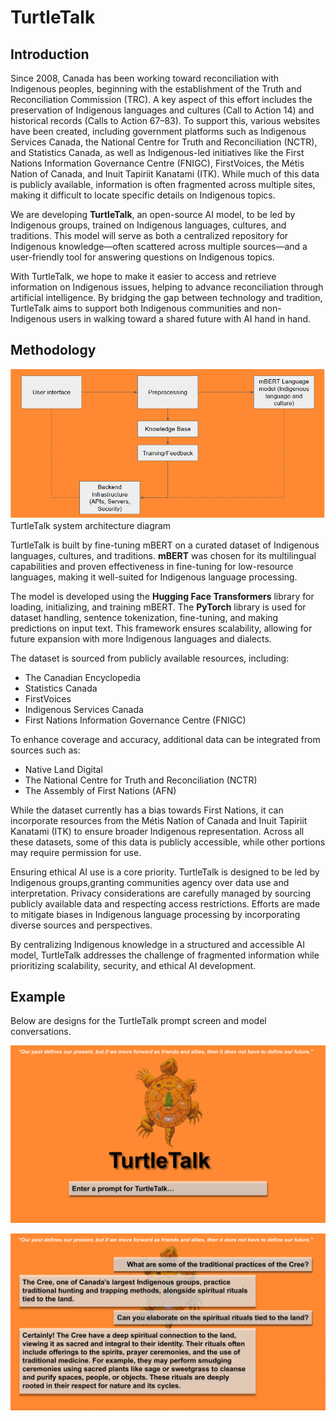 # TurtleTalk

## Introduction

Since 2008, Canada has been working toward reconciliation with Indigenous peoples, beginning with the establishment of the Truth and Reconciliation Commission (TRC). A key aspect of this effort includes the preservation of Indigenous languages and cultures (Call to Action 14) and historical records (Calls to Action 67–83). To support this, various websites have been created, including government platforms such as Indigenous Services Canada, the National Centre for Truth and Reconciliation (NCTR), and Statistics Canada, as well as Indigenous-led initiatives like the First Nations Information Governance Centre (FNIGC), FirstVoices, the Métis Nation of Canada, and Inuit Tapiriit Kanatami (ITK). While much of this data is publicly available, information is often fragmented across multiple sites, making it difficult to locate specific details on Indigenous topics. 

We are developing **TurtleTalk**, an open-source AI model, to be led by Indigenous groups, trained on Indigenous languages, cultures, and traditions. This model will serve as both a centralized repository for Indigenous knowledge—often scattered across multiple sources—and a user-friendly tool for answering questions on Indigenous topics.

With TurtleTalk, we hope to make it easier to access and retrieve information on Indigenous issues, helping to advance reconciliation through artificial intelligence. By bridging the gap between technology and tradition, TurtleTalk aims to support both Indigenous communities and non-Indigenous users in walking toward a shared future with AI hand in hand.

## Methodology

![TurtleTalk architecture diagram](./diagram.png)
TurtleTalk system architecture diagram

TurtleTalk is built by fine-tuning mBERT on a curated dataset of Indigenous languages, cultures, and traditions. **mBERT** was chosen for its multilingual capabilities and proven effectiveness in fine-tuning for low-resource languages, making it well-suited for Indigenous language processing.

The model is developed using the **Hugging Face Transformers** library for loading, initializing, and training mBERT. The **PyTorch** library is used for dataset handling, sentence tokenization, fine-tuning, and making predictions on input text. This framework ensures scalability, allowing for future expansion with more Indigenous languages and dialects.

The dataset is sourced from publicly available resources, including:
+ The Canadian Encyclopedia
+ Statistics Canada
+ FirstVoices
+ Indigenous Services Canada
+ First Nations Information Governance Centre (FNIGC)

To enhance coverage and accuracy, additional data can be integrated from sources such as:
+ Native Land Digital
+ The National Centre for Truth and Reconciliation (NCTR)
+ The Assembly of First Nations (AFN)

While the dataset currently has a bias towards First Nations, it can incorporate resources from the Métis Nation of Canada and Inuit Tapiriit Kanatami (ITK) to ensure broader Indigenous representation. Across all these datasets, some of this data is publicly accessible, while other portions may require permission for use.

Ensuring ethical AI use is a core priority. TurtleTalk is designed to be led by Indigenous groups,granting communities agency over data use and interpretation. Privacy considerations are carefully managed by sourcing publicly available data and respecting access restrictions. Efforts are made to mitigate biases in Indigenous language processing by incorporating diverse sources and perspectives.

By centralizing Indigenous knowledge in a structured and accessible AI model, TurtleTalk addresses the challenge of fragmented information while prioritizing scalability, security, and ethical AI development.

## Example

Below are designs for the TurtleTalk prompt screen and model conversations.

![Example Prompt](./example-1.png)

![Example Response](./example-2.png)


